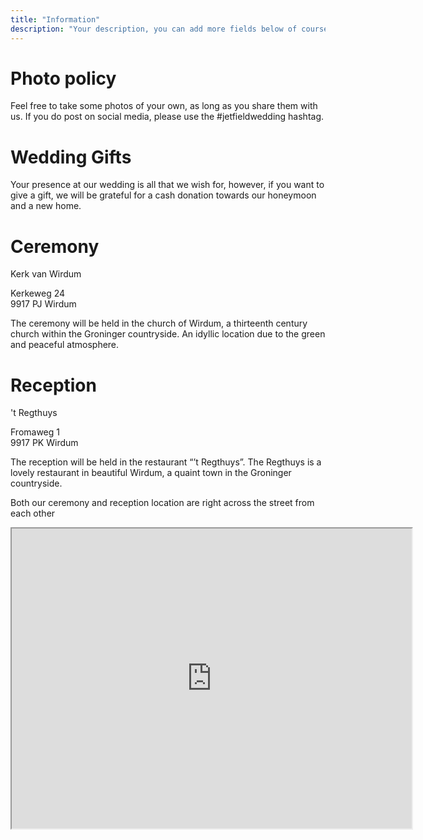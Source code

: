 ```yaml
---
title: "Information"
description: "Your description, you can add more fields below of course..."
---
```


<h1>Photo policy</h1>
Feel free to take some photos of your own, as long as you share them with us. If you do post on social media, please use the #jetfieldwedding hashtag. 

<h1>Wedding Gifts</h1>

Your presence at our wedding is all that we wish for, however, if you want to give a gift, we will be grateful for a cash donation towards our honeymoon and a new home.

<h1>Ceremony</h1>

Kerk van Wirdum

Kerkeweg 24<br />
9917 PJ Wirdum

The ceremony will be held in the church of Wirdum, a thirteenth century church within the Groninger countryside. An idyllic location due to the green and peaceful atmosphere.

<h1>Reception</h1>

't Regthuys

Fromaweg 1<br/>
9917 PK Wirdum

The reception will be held in the restaurant “’t Regthuys”. The Regthuys is a lovely restaurant in beautiful Wirdum, a quaint town in the Groninger countryside.

Both our ceremony and reception location are right across the street from each other

<iframe src="https://www.google.com/maps/d/u/0/embed?mid=1zpfMXipxe8UgFLqH1IiIvPz-AHADe_8&ehbc=2E312F" width="640" height="480"></iframe>

